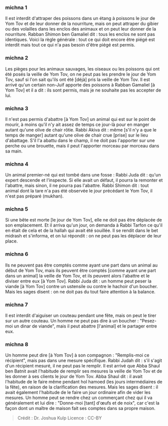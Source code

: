 
### michna 1
Il est interdit d'attraper des poissons dans un étang à poissons le jour de Yom Tov et de leur donner de la nourriture, mais on peut attraper du gibier ou des volailles dans les enclos des animaux et on peut leur donner de la nourriture. Rabban Shimon ben Gamaliel dit : tous les enclos ne sont pas identiques. Voici la règle générale : tout ce qui doit encore être piégé est interdit mais tout ce qui n'a pas besoin d'être piégé est permis.

### michna 2
Les pièges pour les animaux sauvages, les oiseaux ou les poissons qui ont été posés la veille de Yom Tov, on ne peut pas les prendre le jour de Yom Tov, sauf si l'on sait qu'ils ont été [déjà] pris la veille de Yom Tov. Il est arrivé qu'un certain non-Juif apporte des poissons à Rabban Gamaliel [à Yom Tov] et il a dit : ils sont permis, mais je ne souhaite pas les accepter de lui.

### michna 3
Il n'est pas permis d'abattre [à Yom Tov] un animal qui est sur le point de mourir, à moins qu'il n'y ait assez de temps ce jour-là pour en manger autant qu'une olive de chair rôtie. Rabbi Akiva dit : même [s'il n'y a que le temps de manger] autant qu'une olive de chair crue [prise] sur le lieu d'abattage. S'il l'a abattu dans le champ, il ne doit pas l'apporter sur une perche ou une brouette, mais il peut l'apporter morceau par morceau dans sa main.

### michna 4
Un animal premier-né qui est tombé dans une fosse : Rabbi Juda dit : qu'un expert descende et l'inspecte. Si elle avait un défaut, il pourra la remonter et l'abattre, mais sinon, il ne pourra pas l'abattre. Rabbi Shimon dit : tout animal dont la tare n'a pas été observée le jour précédant le Yom Tov, il n'est pas préparé (mukhan).

### michna 5
Si une bête est morte [le jour de Yom Tov], elle ne doit pas être déplacée de son emplacement. Et il arriva qu'un jour, on demanda à Rabbi Tarfon ce qu'il en était de cela et de la hallah qui avait été souillée. Il se rendit dans le bet midrash et s'informa, et on lui répondit : on ne peut pas les déplacer de leur place.

### michna 6
Ils ne peuvent pas être comptés comme ayant une part dans un animal au début de Yom Tov, mais ils peuvent être comptés [comme ayant une part dans un animal] la veille de Yom Tov, et ils peuvent alors l'abattre et le diviser entre eux [à Yom Tov]. Rabbi Juda dit : un homme peut peser la viande [à Yom Tov] contre un ustensile ou contre le hachoir d'un boucher. Mais les sages disent : on ne doit pas du tout faire attention à la balance.

### michna 7
Il est interdit d'aiguiser un couteau pendant une fête, mais on peut le tirer sur un autre couteau. Un homme ne peut pas dire à un boucher : "Pesez-moi un dinar de viande", mais il peut abattre [l'animal] et le partager entre eux.

### michna 8
Un homme peut dire [à Yom Tov] à son compagnon : "Remplis-moi ce récipient", mais pas dans une mesure spécifique. Rabbi Judah dit : s'il s'agit d'un récipient mesuré, il ne peut pas le remplir. Il est arrivé que Abba Shaul ben Batnit avait l'habitude de remplir ses mesures la veille de Yom Tov et de les donner à ses clients le jour de Yom Tov. Abba Shaul dit : il avait l'habitude de le faire même pendant hol hamoed (les jours intermédiaires de la fête), en raison de la clarification des mesures. Mais les sages disent : il avait également l'habitude de le faire un jour ordinaire afin de vider les mesures. Un homme peut se rendre chez un commerçant chez qui il va généralement et lui dire : "Donne-moi [tant] d'œufs et de noix", car c'est la façon dont un maître de maison fait ses comptes dans sa propre maison.

>Crédit : Dr. Joshua Kulp
>Licence : CC-BY